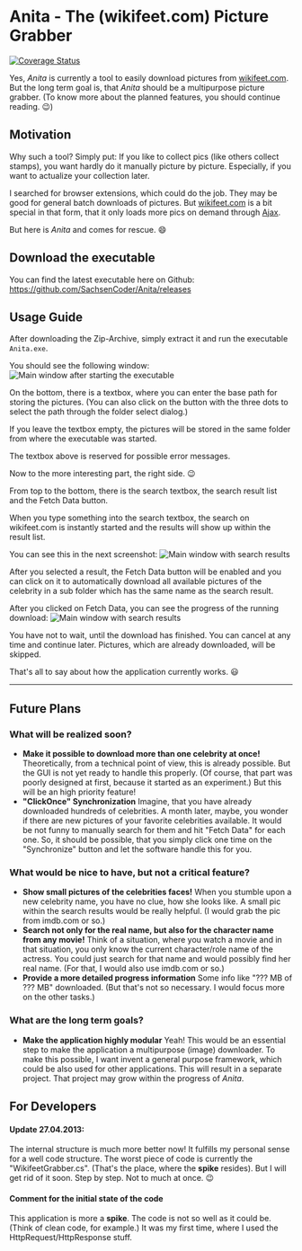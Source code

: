 # Anita - The (wikifeet.com) Picture Grabber #

[![Coverage Status](https://coveralls.io/repos/github/ChristianG1984/Anita/badge.svg?branch=rebuild-0.1.1)](https://coveralls.io/github/ChristianG1984/Anita?branch=rebuild-0.1.1)

Yes, _Anita_ is currently a tool to easily download pictures from [wikifeet.com](http://www.wikifeet.com/).
But the long term goal is, that _Anita_ should be a multipurpose picture grabber. (To know more about the planned features, you should continue reading. :wink:)

## Motivation ##

Why such a tool? Simply put: If you like to collect pics (like others collect stamps), you want hardly do it manually picture by picture. Especially, if you want to actualize your collection later.

I searched for browser extensions, which could do the job. They may be good for general batch downloads of pictures. But [wikifeet.com](http://www.wikifeet.com/) is a bit special in that form, that it only loads more pics on demand through [Ajax][1].

But here is _Anita_ and comes for rescue. :smile:

## Download the executable ##

You can find the latest executable here on Github:
<https://github.com/SachsenCoder/Anita/releases>

## Usage Guide ##

After downloading the Zip-Archive, simply extract it and run the executable `Anita.exe`.

You should see the following window:
![Main window after starting the executable](/readme_stuff/shot_02.png)

On the bottom, there is a textbox, where you can enter the base path for storing the pictures. (You can also click on the button with the three dots to select the path through the folder select dialog.)

If you leave the textbox empty, the pictures will be stored in the same folder from where the executable was started.

The textbox above is reserved for possible error messages.

Now to the more interesting part, the right side. :wink:

From top to the bottom, there is the search textbox, the search result list and the Fetch Data button.

When you type something into the search textbox, the search on wikifeet.com is instantly started and the results will show up within the result list.

You can see this in the next screenshot:
![Main window with search results](/readme_stuff/shot_00.png)

After you selected a result, the Fetch Data button will be enabled and you can click on it to automatically download all available pictures of the celebrity in a sub folder which has the same name as the search result.

After you clicked on Fetch Data, you can see the progress of the running download:
![Main window with search results](/readme_stuff/shot_01.png)

You have not to wait, until the download has finished. You can cancel at any time and continue later. Pictures, which are already downloaded, will be skipped.


That's all to say about how the application currently works. :smiley:

----------
## Future Plans ##

### What will be realized soon? ###

- **Make it possible to download more than one celebrity at once!**
    Theoretically, from a technical point of view, this is already possible. But the GUI is not yet ready to handle this properly. (Of course, that part was poorly designed at first, because it started as an experiment.)
    But this will be an high priority feature!
- **"ClickOnce" Synchronization**
    Imagine, that you have already downloaded hundreds of celebrities. A month later, maybe, you wonder if there are new pictures of your favorite celebrities available. It would be not funny to manually search for them and hit "Fetch Data" for each one.
    So, it should be possible, that you simply click one time on the "Synchronize" button and let the software handle this for you.

### What would be nice to have, but not a critical feature? ###

- **Show small pictures of the celebrities faces!**
    When you stumble upon a new celebrity name, you have no clue, how she looks like. A small pic within the search results would be really helpful. (I would grab the pic from imdb.com or so.)
- **Search not only for the real name, but also for the character name from any movie!**
    Think of a situation, where you watch a movie and in that situation, you only know the current character/role name of the actress. You could just search for that name and would possibly find her real name. (For that, I would also use imdb.com or so.)
- **Provide a more detailed progress information**
    Some info like "??? MB of ??? MB" downloaded. (But that's not so necessary. I would focus more on the other tasks.)

### What are the long term goals? ###

- **Make the application highly modular**
    Yeah! This would be an essential step to make the application a multipurpose (image) downloader.
    To make this possible, I want invent a general purpose framework, which could be also used for other applications. This will result in a separate project.
    That project may grow within the progress of _Anita_.

## For Developers ##

#### Update 27.04.2013: ####

The internal structure is much more better now! It fulfills my personal sense for a well code structure. The worst piece of code is currently the "WikifeetGrabber.cs". (That's the place, where the **spike** resides).
But I will get rid of it soon. Step by step. Not to much at once. :wink:

#### Comment for the initial state of the code ####

This application is more a **spike**. The code is not so well as it could be. (Think of clean code, for example.)
It was my first time, where I used the HttpRequest/HttpResponse stuff.

[1]: http://en.wikipedia.org/wiki/Ajax_(programming)